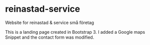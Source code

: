 # reinastad-service
Website for reinastad &amp; service små företag

This is a landing page created in Bootstrap 3. I added a Google maps Snippet and the contact form was modified. 
